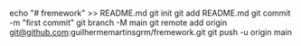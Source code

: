 echo "# fremework" >> README.md
git init
git add README.md
git commit -m "first commit"
git branch -M main
git remote add origin git@github.com:guilhermemartinsgrm/fremework.git
git push -u origin main
